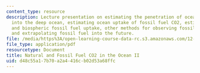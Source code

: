 ```yaml
---
content_type: resource
description: Lecture presentation on estimating the penetration of ocean surface waters
  into the deep ocean, estimating ocean uptake of fossil fuel CO2, estimating ocean
  and biospheric fossil fuel uptake, other methods for observing fossil fuel CO2 uptake,
  and extrapolating fossil fuel into the future.
file: /media/https%3A/open-learning-course-data-rc.s3.amazonaws.com/12-842-climate-physics-and-chemistry-fall-2008/d48c55a17b70a2a4416cb02d53a68ffc_part4_lec2.pdf
file_type: application/pdf
resourcetype: Document
title: Natural and Fossil Fuel CO2 in the Ocean II
uid: d48c55a1-7b70-a2a4-416c-b02d53a68ffc
---
```

